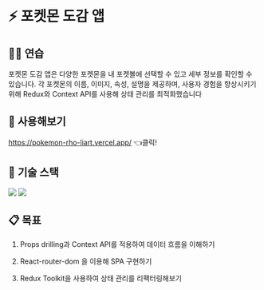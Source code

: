 # ⚡ 포켓몬 도감 앱

## 👩‍💻 연습

포켓몬 도감 앱은 다양한 포켓몬을 내 포켓볼에 선택할 수 있고 세부 정보를 확인할 수 있습니다. 각 포켓몬의 이름, 이미지, 속성, 설명을 제공하며, 사용자 경험을 향상시키기 위해 Redux와 Context API를 사용해 상태 관리를 최적화했습니다

## 🎈 사용해보기

https://pokemon-rho-liart.vercel.app/ 👈클릭!

## 🧷 기술 스택

<img src="https://img.shields.io/badge/React-61DAFB?style=for-the-badge&logo=React&logoColor=black" /> <img src="https://img.shields.io/badge/Redux-764ABC?style=for-the-badge&logo=Redux&logoColor=black" />

## 📋 목표

1. Props drilling과 Context API를 적용하여 데이터 흐름을 이해하기

2. React-router-dom 을 이용해 SPA 구현하기

3. Redux Toolkit을 사용하여 상태 관리를 리팩터링해보기
